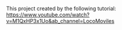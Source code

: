 This project created by the following tutorial:
https://www.youtube.com/watch?v=M1QxHP3x1Uo&ab_channel=LocoMoviles
